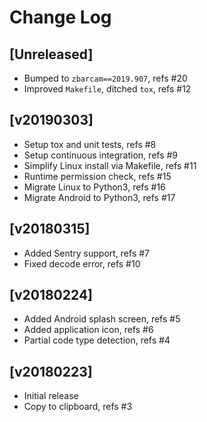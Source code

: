 # Change Log

## [Unreleased]

  - Bumped to `zbarcam==2019.907`, refs #20
  - Improved `Makefile`, ditched `tox`, refs #12

## [v20190303]

  - Setup tox and unit tests, refs #8
  - Setup continuous integration, refs #9
  - Simplify Linux install via Makefile, refs #11
  - Runtime permission check, refs #15
  - Migrate Linux to Python3, refs #16
  - Migrate Android to Python3, refs #17

## [v20180315]

  - Added Sentry support, refs #7
  - Fixed decode error, refs #10

## [v20180224]

  - Added Android splash screen, refs #5
  - Added application icon, refs #6
  - Partial code type detection, refs #4

## [v20180223]

  - Initial release
  - Copy to clipboard, refs #3
